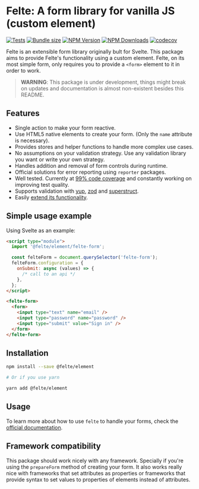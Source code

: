 # Felte: A form library for vanilla JS (custom element)

[![Tests](https://github.com/pablo-abc/felte/workflows/Tests/badge.svg)](https://github.com/pablo-abc/felte/actions/workflows/test.yml)
[![Bundle size](https://img.shields.io/bundlephobia/min/@felte/element)](https://bundlephobia.com/result?p=@felte/element)
[![NPM Version](https://img.shields.io/npm/v/@felte/element)](https://www.npmjs.com/package/@felte/element)
[![NPM Downloads](https://img.shields.io/npm/dw/@felte/element)](https://www.npmjs.com/package/@felte/element)
[![codecov](https://codecov.io/gh/pablo-abc/felte/branch/main/graph/badge.svg?token=T73OJZ50LC)](https://codecov.io/gh/pablo-abc/felte)

Felte is an extensible form library originally bult for Svelte. This package aims to provide Felte's functionality using a custom element. Felte, on its most simple form, only requires you to provide a `<form>` element to it in order to work.

> **WARNING**: This package is under development, things might break on updates and documentation is almost non-existent besides this README.

## Features

- Single action to make your form reactive.
- Use HTML5 native elements to create your form. (Only the `name` attribute is necessary).
- Provides stores and helper functions to handle more complex use cases.
- No assumptions on your validation strategy. Use any validation library you want or write your own strategy.
- Handles addition and removal of form controls during runtime.
- Official solutions for error reporting using `reporter` packages.
- Well tested. Currently at [99% code coverage](https://app.codecov.io/gh/pablo-abc/felte) and constantly working on improving test quality.
- Supports validation with [yup](/packages/validator-yup/README.md), [zod](/packages/validator-zod/README.md) and [superstruct](/packages/validator-superstruct/README.md).
- Easily [extend its functionality](https://felte.dev/docs/element/extending-felte).

## Simple usage example

Using Svelte as an example:

```html
<script type="module">
  import '@felte/element/felte-form';

  const felteForm = document.querySelector('felte-form');
  felteForm.configuration = {
    onSubmit: async (values) => {
      /* call to an api */
    },
  };
</script>

<felte-form>
  <form>
    <input type="text" name="email" />
    <input type="password" name="password" />
    <input type="submit" value="Sign in" />
  </form>
</felte-form>
```

## Installation

```sh
npm install --save @felte/element

# Or if you use yarn

yarn add @felte/element
```

## Usage

To learn more about how to use `felte` to handle your forms, check the [official documentation](https://felte.dev/docs/element/getting-started).

## Framework compatibility

This package should work nicely with any framework. Specially if you're using the `prepareForm` method of creating your form. It also works really nice with frameworks that set attributes as properties or frameworks that provide syntax to set values to properties of elements instead of attributes.
